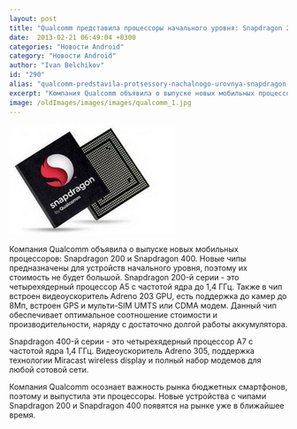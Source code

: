 ```yaml
---
layout: post
title: "Qualcomm представила процессоры начального уровня: Snapdragon 200 и 400"
date:  2013-02-21 06:49:04 +0300
categories: "Новости Android"
category: "Новости Android"
author: "Ivan Belchikov"
id: "290"
alias: "qualcomm-predstavila-protsessory-nachalnogo-urovnya-snapdragon-200-i-400"
excerpt: "Компания Qualcomm объявила о выпуске новых мобильных процессоров: Snapdragon 200 и Snapdragon 400. Новые чипы предназначены для устройств начального уровня, поэтому их стоимость не будет большой."
image: /oldImages/images/images/qualcomm_1.jpg
---
```

<img src="/oldImages/images/images/qualcomm_1.jpg" alt="Snapdragon 200 и 400" >

Компания Qualcomm объявила о выпуске новых мобильных процессоров: Snapdragon 200 и Snapdragon 400. Новые чипы предназначены для устройств начального уровня, поэтому их стоимость не будет большой.
Snapdragon 200-й серии - это четырехядерный процессор A5 с частотой ядра до 1,4 ГГц. Также в чип встроен видеоускоритель Adreno 203 GPU, есть поддержка до камер до 8Мп, встроен GPS и мульти-SIM UMTS или CDMA модем. Данный чип обеспечивает оптимальное соотношение стоимости и производительности, наряду с достаточно долгой работы аккумулятора.

Snapdragon 400-й серии - это четырехядерный процессор A7 с частотой ядра 1,4 ГГц. Видеоускоритель Adreno 305, поддержка технологии Miracast wireless display и полный набор модемов для любой сотовой сети. 

Компания Qualcomm осознает важность рынка бюджетных смартфонов, поэтому и выпустила эти процессоры. Новые устройства с чипами Snapdragon 200 и Snapdragon 400 появятся на рынке уже в ближайшее время.

